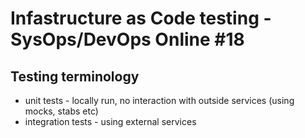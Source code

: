 # Infastructure as Code testing - SysOps/DevOps Online #18

## Testing terminology
- unit tests - locally run, no interaction with outside services (using mocks, stabs etc)
- integration tests - using external services